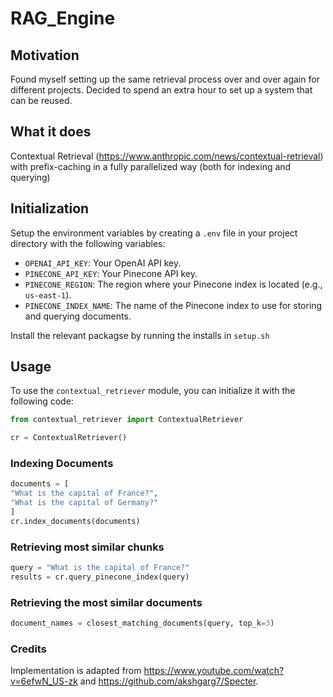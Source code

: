 # RAG_Engine
## Motivation
Found myself setting up the same retrieval process over and over again for different projects. Decided to spend an extra hour to set up a system that can be reused. 

## What it does
Contextual Retrieval (https://www.anthropic.com/news/contextual-retrieval) with prefix-caching in a fully parallelized way (both for indexing and querying)

## Initialization
Setup the environment variables by creating a `.env` file in your project directory with the following variables:

- `OPENAI_API_KEY`: Your OpenAI API key.
- `PINECONE_API_KEY`: Your Pinecone API key.
- `PINECONE_REGION`: The region where your Pinecone index is located (e.g., `us-east-1`).
- `PINECONE_INDEX_NAME`: The name of the Pinecone index to use for storing and querying documents.

Install the relevant packagse by running the installs in `setup.sh`

## Usage

To use the `contextual_retriever` module, you can initialize it with the following code:

```python
from contextual_retriever import ContextualRetriever

cr = ContextualRetriever()
```

### Indexing Documents
```python 
documents = [
"What is the capital of France?",
"What is the capital of Germany?"
]
cr.index_documents(documents)
```

### Retrieving most similar chunks
```python
query = "What is the capital of France?"
results = cr.query_pinecone_index(query)
```

### Retrieving the most similar documents
```python
document_names = closest_matching_documents(query, top_k=3)
```


### Credits
Implementation is adapted from https://www.youtube.com/watch?v=6efwN_US-zk and https://github.com/akshgarg7/Specter. 